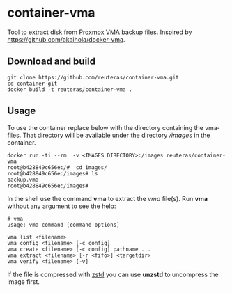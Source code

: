 # container-vma

Tool to extract disk from [Proxmox][pro] [VMA][vma] backup files. Inspired by https://github.com/akaihola/docker-vma.


## Download and build

    git clone https://github.com/reuteras/container-vma.git
    cd container-git
    docker build -t reuteras/container-vma .

## Usage

To use the container replace *<IMAGES DIRECTORY>* below with the directory containing the vma-files. That directory will be available under the directory */images* in the container.

    docker run -ti --rm  -v <IMAGES DIRECTORY>:/images reuteras/container-vma
    root@b428849c656e:/#  cd images/
    root@b428849c656e:/images# ls
    backup.vma
    root@b428849c656e:/images#

In the shell use the command **vma** to extract the *vma* file(s). Run **vma** without any argument to see the help:

    # vma
    usage: vma command [command options]

    vma list <filename>
    vma config <filename> [-c config]
    vma create <filename> [-c config] pathname ...
    vma extract <filename> [-r <fifo>] <targetdir>
    vma verify <filename> [-v]

If the file is compressed with [zstd][zst] you can use **unzstd** to uncompress the image first.

  [pro]: https://proxmox.com/en/
  [vma]: https://pve.proxmox.com/wiki/VMA
  [zst]: https://github.com/facebook/zstd

